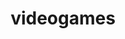 ---
title: "videogames"
description: "Stuff about videogames and consoles."
slug: "videogames"
image: "game-2389215_1280.png"
style:
    background: "#00ffff"
    color: "#282a36"
---